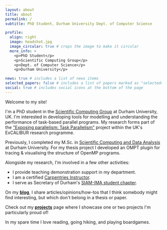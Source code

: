 ```yaml
---
layout: about
title: about
permalink: /
subtitle: PhD Student, Durham University Dept. of Computer Science

profile:
  align: right
  image: headshot.jpg
  image_circular: true # crops the image to make it circular
  more_info: >
    <p>PhD Student</p>
    <p>Scientific Computing Group</p>
    <p>Dept. of Computer Science</p>
    <p>Durham University</p>

news: true # includes a list of news items
selected_papers: false # includes a list of papers marked as "selected={true}"
social: true # includes social icons at the bottom of the page
---
```


Welcome to my site!

I'm a PhD student in the [Scientific Computing Group](https://scicomp.webspace.durham.ac.uk/) at Durham University, UK. I'm interested in developing tools for modelling and understanding the performance of task-based parallel programs. My research forms part of the ["Exposing parallelism: Task Parallelism"](https://excalibur.ac.uk/projects/exposing-parallelism-task-parallelism/) project within the UK's ExCALIBUR research programme.

Previously, I completed my M.Sc. in [Scientific Computing and Data Analysis](https://miscada.webspace.durham.ac.uk/) at Durham University. For my thesis project I developed an OMPT plugin for tracing & visualising the structure of OpenMP programs.

Alongside my research, I'm involved in a few other activities:

- I provide teaching demonstration support in my department.
- I am a certified [Carpentries Instructor](https://carpentries.org/).
- I serve as Secretary of Durham's [SIAM-IMA student chapter](https://siam-ima.webspace.durham.ac.uk/).

On my **[blog](blog)**, I share articles/opinions/how-tos that I think somebody might find interesting, but which don't belong in a thesis or paper.

Check out my **[projects](projects)** page where I showcase one or two projects I'm particularly proud of!

In my spare time I love reading, going hiking, and playing boardgames.
